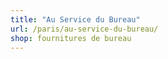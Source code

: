 ```yaml
---
title: "Au Service du Bureau"
url: /paris/au-service-du-bureau/
shop: fournitures de bureau
---
```

